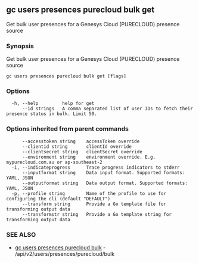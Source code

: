 ## gc users presences purecloud bulk get

Get bulk user presences for a Genesys Cloud (PURECLOUD) presence source

### Synopsis

Get bulk user presences for a Genesys Cloud (PURECLOUD) presence source

```
gc users presences purecloud bulk get [flags]
```

### Options

```
  -h, --help         help for get
      --id strings   A comma separated list of user IDs to fetch their presence status in bulk. Limit 50.
```

### Options inherited from parent commands

```
      --accesstoken string    accessToken override
      --clientid string       clientId override
      --clientsecret string   clientSecret override
      --environment string    environment override. E.g. mypurecloud.com.au or ap-southeast-2
  -i, --indicateprogress      Trace progress indicators to stderr
      --inputformat string    Data input format. Supported formats: YAML, JSON
      --outputformat string   Data output format. Supported formats: YAML, JSON
  -p, --profile string        Name of the profile to use for configuring the cli (default "DEFAULT")
      --transform string      Provide a Go template file for transforming output data
      --transformstr string   Provide a Go template string for transforming output data
```

### SEE ALSO

* [gc users presences purecloud bulk](gc_users_presences_purecloud_bulk.html)	 - /api/v2/users/presences/purecloud/bulk


